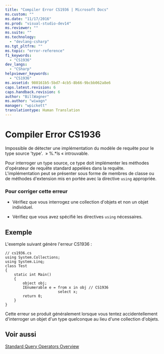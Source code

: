 ```yaml
---
title: "Compiler Error CS1936 | Microsoft Docs"
ms.custom: ""
ms.date: "11/17/2016"
ms.prod: "visual-studio-dev14"
ms.reviewer: ""
ms.suite: ""
ms.technology: 
  - "devlang-csharp"
ms.tgt_pltfrm: ""
ms.topic: "error-reference"
f1_keywords: 
  - "CS1936"
dev_langs: 
  - "CSharp"
helpviewer_keywords: 
  - "CS1936"
ms.assetid: 980161b5-5bd7-4cb5-8b66-9bcbb062a8e6
caps.latest.revision: 6
caps.handback.revision: 6
author: "BillWagner"
ms.author: "wiwagn"
manager: "wpickett"
translationtype: Human Translation
---
```

# Compiler Error CS1936
Impossible de détecter une implémentation du modèle de requête pour le type source 'type'.   » %.\*ls « introuvable.  
  
 Pour interroger un type source, ce type doit implémenter les méthodes d'opérateur de requête standard appelées dans la requête.  L'implémentation peut se présenter sous forme de membres de classe ou de méthodes d'extension mis en portée avec la directive `using` appropriée.  
  
### Pour corriger cette erreur  
  
-   Vérifiez que vous interrogez une collection d'objets et non un objet individuel.  
  
-   Vérifiez que vous avez spécifié les directives `using` nécessaires.  
  
## Exemple  
 L'exemple suivant génère l'erreur CS1936 :  
  
```  
// cs1936.cs  
using System.Collections;  
using System.Linq;  
class Test  
{  
    static int Main()  
    {  
        object obj;  
        IEnumerable e = from x in obj // CS1936  
                        select x;  
        return 0;  
    }  
}  
```  
  
 Cette erreur se produit généralement lorsque vous tentez accidentellement d'interroger un objet d'un type quelconque au lieu d'une collection d'objets.  
  
## Voir aussi  
 [Standard Query Operators Overview](../../../visual-basic/programming-guide/concepts/linq/standard-query-operators-overview.md)